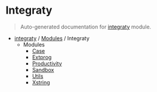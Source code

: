 # Integraty

> Auto-generated documentation for [integraty](https://github.com/szaydel/integratyintegraty/__init__.py) module.

- [integraty](../README.md#integraty) / [Modules](../MODULES.md#integraty-modules) / Integraty
    - Modules
        - [Case](case.md#case)
        - [Extprog](extprog.md#extprog)
        - [Productivity](productivity.md#productivity)
        - [Sandbox](sandbox.md#sandbox)
        - [Utils](utils.md#utils)
        - [Xstring](xstring.md#xstring)
